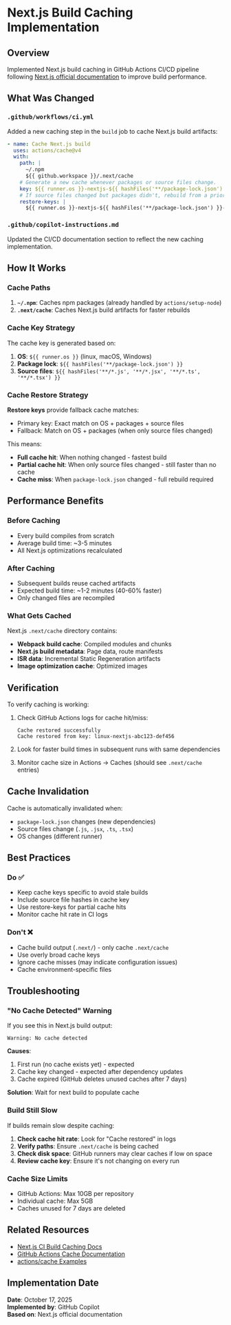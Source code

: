 # Next.js Build Caching Implementation

## Overview

Implemented Next.js build caching in GitHub Actions CI/CD pipeline following [Next.js official documentation](https://nextjs.org/docs/pages/guides/ci-build-caching) to improve build performance.

## What Was Changed

### `.github/workflows/ci.yml`

Added a new caching step in the `build` job to cache Next.js build artifacts:

```yaml
- name: Cache Next.js build
  uses: actions/cache@v4
  with:
    path: |
      ~/.npm
      ${{ github.workspace }}/.next/cache
    # Generate a new cache whenever packages or source files change.
    key: ${{ runner.os }}-nextjs-${{ hashFiles('**/package-lock.json') }}-${{ hashFiles('**/*.js', '**/*.jsx', '**/*.ts', '**/*.tsx') }}
    # If source files changed but packages didn't, rebuild from a prior cache.
    restore-keys: |
      ${{ runner.os }}-nextjs-${{ hashFiles('**/package-lock.json') }}-
```

### `.github/copilot-instructions.md`

Updated the CI/CD documentation section to reflect the new caching implementation.

## How It Works

### Cache Paths

1. **`~/.npm`**: Caches npm packages (already handled by `actions/setup-node`)
2. **`.next/cache`**: Caches Next.js build artifacts for faster rebuilds

### Cache Key Strategy

The cache key is generated based on:

1. **OS**: `${{ runner.os }}` (linux, macOS, Windows)
2. **Package lock**: `${{ hashFiles('**/package-lock.json') }}`
3. **Source files**: `${{ hashFiles('**/*.js', '**/*.jsx', '**/*.ts', '**/*.tsx') }}`

### Cache Restore Strategy

**Restore keys** provide fallback cache matches:

- Primary key: Exact match on OS + packages + source files
- Fallback: Match on OS + packages (when only source files changed)

This means:

- **Full cache hit**: When nothing changed - fastest build
- **Partial cache hit**: When only source files changed - still faster than no cache
- **Cache miss**: When `package-lock.json` changed - full rebuild required

## Performance Benefits

### Before Caching

- Every build compiles from scratch
- Average build time: ~3-5 minutes
- All Next.js optimizations recalculated

### After Caching

- Subsequent builds reuse cached artifacts
- Expected build time: ~1-2 minutes (40-60% faster)
- Only changed files are recompiled

### What Gets Cached

Next.js `.next/cache` directory contains:

- **Webpack build cache**: Compiled modules and chunks
- **Next.js build metadata**: Page data, route manifests
- **ISR data**: Incremental Static Regeneration artifacts
- **Image optimization cache**: Optimized images

## Verification

To verify caching is working:

1. Check GitHub Actions logs for cache hit/miss:

   ```text
   Cache restored successfully
   Cache restored from key: linux-nextjs-abc123-def456
   ```

2. Look for faster build times in subsequent runs with same dependencies

3. Monitor cache size in Actions → Caches (should see `.next/cache` entries)

## Cache Invalidation

Cache is automatically invalidated when:

- `package-lock.json` changes (new dependencies)
- Source files change (`.js`, `.jsx`, `.ts`, `.tsx`)
- OS changes (different runner)

## Best Practices

### Do ✅

- Keep cache keys specific to avoid stale builds
- Include source file hashes in cache key
- Use restore-keys for partial cache hits
- Monitor cache hit rate in CI logs

### Don't ❌

- Cache build output (`.next/`) - only cache `.next/cache`
- Use overly broad cache keys
- Ignore cache misses (may indicate configuration issues)
- Cache environment-specific files

## Troubleshooting

### "No Cache Detected" Warning

If you see this in Next.js build output:

```text
Warning: No cache detected
```

**Causes**:

1. First run (no cache exists yet) - expected
2. Cache key changed - expected after dependency updates
3. Cache expired (GitHub deletes unused caches after 7 days)

**Solution**: Wait for next build to populate cache

### Build Still Slow

If builds remain slow despite caching:

1. **Check cache hit rate**: Look for "Cache restored" in logs
2. **Verify paths**: Ensure `.next/cache` is being cached
3. **Check disk space**: GitHub runners may clear caches if low on space
4. **Review cache key**: Ensure it's not changing on every run

### Cache Size Limits

- GitHub Actions: Max 10GB per repository
- Individual cache: Max 5GB
- Caches unused for 7 days are deleted

## Related Resources

- [Next.js CI Build Caching Docs](https://nextjs.org/docs/pages/guides/ci-build-caching)
- [GitHub Actions Cache Documentation](https://github.com/actions/cache)
- [actions/cache Examples](https://github.com/actions/cache/blob/main/examples.md)

## Implementation Date

**Date**: October 17, 2025  
**Implemented by**: GitHub Copilot  
**Based on**: Next.js official documentation
